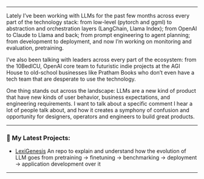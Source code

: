 

<!--
**viai957/viai957** is a ✨ _special_ ✨ repository because its `README.md` (this file) appears on your GitHub profile.

![](https://komarev.com/ghpvc/?username=viai957&color=red)
### 
<!-- LIST:START -->
---
Lately I’ve been working with LLMs for the past few months across every part of the technology stack: from low-level (pytorch and ggml) to abstraction and orchestration layers (LangChain, Llama Index); from OpenAI to Claude to Llama and back; from prompt engineering to agent planning; from development to deployment, and now I’m working on monitoring and evaluation, pretraining.

I’ve also been talking with leaders across every part of the ecosystem: from the 10BedICU, OpenAI core team to futuristic indie projects at the AGI House to old-school businesses like Pratham Books who don’t even have a tech team that are desperate to use the technology.

One thing stands out across the landscape: LLMs are a new kind of product that have new kinds of user behavior, business expectations, and engineering requirements. I want to talk about a specific comment I hear a lot of people talk about, and how it creates a symphony of confusion and opportunity for designers, operators and engineers to build great products.
<!-- LIST:END -->
---
### 📕 My Latest Projects:
<!-- LIST:START -->
- [LexiGenesis](https://github.com/viai957/LexiGenesis)  An repo to explain and understand how the evolution of LLM goes from pretraining -> finetuning -> benchmarking -> deployment -> application development over it
<!-- LIST:END -->
---


